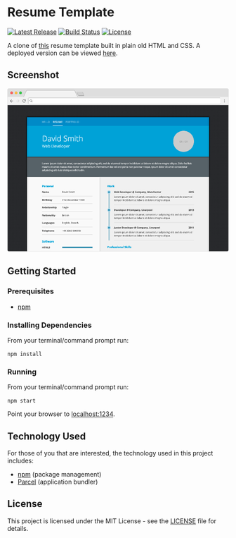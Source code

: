 # Resume Template

[![Latest Release](https://img.shields.io/github/release/vanillaSlice/resume-template.svg)](https://github.com/vanillaSlice/resume-template/releases/latest)
[![Build Status](https://img.shields.io/travis/vanillaSlice/resume-template/master.svg)](https://travis-ci.org/vanillaSlice/resume-template)
[![License](https://img.shields.io/github/license/vanillaSlice/resume-template.svg)](LICENSE)

A clone of [this](https://creativemarket.com/ikonome/686585-Material-Resume-Blue/screenshots/#screenshot1) resume
template built in plain old HTML and CSS.
A deployed version can be viewed [here](https://vanillaslice.github.io/resume-template/).

## Screenshot

![Screenshot](/images/screenshot-1.png)

## Getting Started

### Prerequisites

* [npm](https://www.npmjs.com/)

### Installing Dependencies

From your terminal/command prompt run:

```
npm install
```

### Running

From your terminal/command prompt run:

```
npm start
```

Point your browser to [localhost:1234](http://localhost:1234).

## Technology Used

For those of you that are interested, the technology used in this project includes:

* [npm](https://www.npmjs.com/) (package management)
* [Parcel](https://parceljs.org/) (application bundler)

## License

This project is licensed under the MIT License - see the [LICENSE](LICENSE) file for details.
